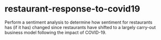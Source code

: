 # restaurant-response-to-covid19
Perform a sentiment analysis to determine how sentiment for restaurants has (if it has) changed since restaurants have shifted to a largely carry-out business model following the impact of COVID-19.
